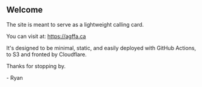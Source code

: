 ## Welcome

The site is meant to serve as a lightweight calling card.

You can visit at: https://agffa.ca

It's designed to be minimal, static, and easily deployed with GitHub Actions, to S3 and fronted by Cloudflare.

Thanks for stopping by.

\- Ryan

